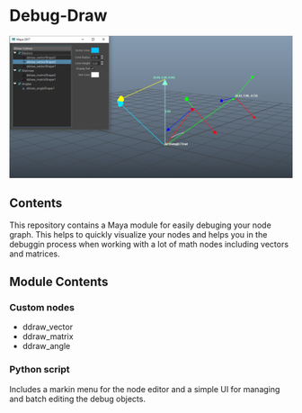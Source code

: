 # Debug-Draw
![Debug Draw](images/debug_image.PNG)
## Contents
This repository contains a Maya module for easily debuging your node graph. This helps to quickly visualize your nodes and helps you in the debuggin process when working with a lot of math nodes including vectors and matrices.
## Module Contents
### Custom nodes
* ddraw_vector
* ddraw_matrix
* ddraw_angle
### Python script
Includes a markin menu for the node editor and a simple UI for managing and batch editing the debug objects.
